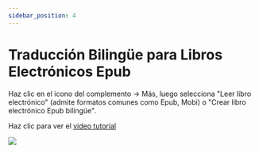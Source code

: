 ```yaml
---
sidebar_position: 4
---
```


# Traducción Bilingüe para Libros Electrónicos Epub

Haz clic en el icono del complemento -> Más, luego selecciona "Leer libro electrónico" (admite formatos comunes como Epub, Mobi) o "Crear libro electrónico Epub bilingüe".

Haz clic para ver el [video tutorial](https://www.bilibili.com/video/BV1CM41137CJ/?spm_id_from=333.999.0.0)

![](https://s.immersivetranslate.com/assets/uploads/CleanShot%202024-05-06%20at%2023.40.09@2x-VrcU8I.png)
